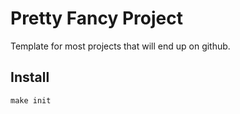 # Pretty Fancy Project

Template for most projects that will end up on github.

## Install

    make init

